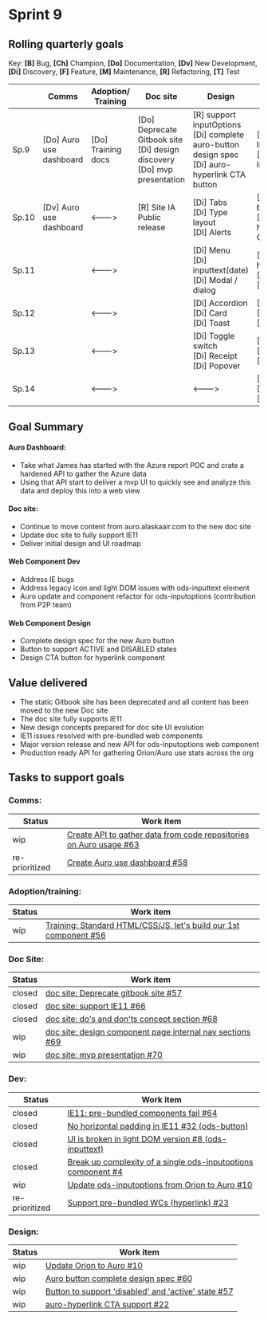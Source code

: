# Sprint 9

## Rolling quarterly goals

Key:
**[B]** Bug,
**[Ch]** Champion,
**[Do]** Documentation,
**[Dv]** New Development,
**[Di]** Discovery,
**[F]** Feature,
**[M]** Maintenance,
**[R]** Refactoring,
**[T]** Test

||Comms|Adoption/<br>Training|Doc site|Design|Develop|
|---|---|---|---|---|---|
|Sp.9|[Do] Auro use dashboard|[Do] Training docs|[Do] Deprecate <br>Gitbook site<br>[Di] design discovery<br>[Do] mvp presentation|[R] support inputOptions<br>[Di] complete auro-button design spec<br>[Di] auro-hyperlink CTA button|[R,Ch] InputOptions<br>[F,Ch] InputOptions(auro)|
|Sp.10|[Dv] Auro use dashboard|<--->|[R] Site IA<br>Public release |[Di] Tabs<br>[Di] Type layout<br>[DI] Alerts|[F] auro-button(states)<br>[F] auro-hyperlink(State, CTA)|
|Sp.11||<--->||[Di] Menu<br>[Di] inputtext(date)<br>[Di] Modal / dialog|[F] auro-hyperlink(tabs)<br>[F] Type layout<br>[F] Alerts|
|Sp.12||<--->||[Di] Accordion<br>[Di] Card<br>[Di] Toast|[F] Menu<br>[F] inputtext(date)<br>[F] Modal / dialog|
|Sp.13||<--->||[Di] Toggle switch<br>[Di] Receipt<br>[Di] Popover|[F] Accordion<br>[F] Card<br>[F] Toast|
|Sp.14||<--->||<--->|[F] Toggle switch<br>[F] Receipt<br>[Di] Popover|

## Goal Summary

#### Auro Dashboard:

- Take what James has started with the Azure report POC and crate a hardened API to gather the Azure data
- Using that API start to deliver a mvp UI to quickly see and analyze this data and deploy this into a web view

#### Doc site:

- Continue to move content from auro.alaskaair.com to the new doc site
- Update doc site to fully support IE11
- Deliver initial design and UI roadmap

#### Web Component Dev

- Address IE bugs
- Address legacy icon and light DOM issues with ods-inputtext element
- Auro update and component refactor for ods-inputoptions (contribution from P2P team)

#### Web Component Design

- Complete design spec for the new Auro button
- Button to support ACTIVE and DISABLED states
- Design CTA button for hyperlink component


## Value delivered

- The static Gitbook site has been deprecated and all content has been moved to the new Doc site
- The doc site fully supports IE11
- New design concepts prepared for doc site UI evolution
- IE11 issues resolved with pre-bundled web components
- Major version release and new API for ods-inputoptions web component
- Production ready API for gathering Orion/Auro use stats across the org

## Tasks to support goals

### Comms:

| Status | Work item |
|---|---|
| wip | [Create API to gather data from code repositories on Auro usage #63](https://github.com/AlaskaAirlines/auro_docs/issues/63) |
| re-prioritized | [Create Auro use dashboard #58](https://github.com/AlaskaAirlines/auro_docs/issues/58)|


### Adoption/training:

| Status | Work item |
|---|---|
| wip | [Training: Standard HTML/CSS/JS, let's build our 1st component #56](https://github.com/AlaskaAirlines/auro_docs/issues/56)|


### Doc Site:

| Status | Work item |
|---|---|
| closed | [doc site: Deprecate gitbook site #57](https://github.com/AlaskaAirlines/auro_docs/issues/57)|
|closed|[doc site: support IE11 #66](https://github.com/AlaskaAirlines/auro_docs/issues/66)|
|closed|[doc site: do's and don'ts concept section #68](https://github.com/AlaskaAirlines/auro_docs/issues/68)|
|wip|[doc site: design component page internal nav sections #69](https://github.com/AlaskaAirlines/auro_docs/issues/69)|
|wip|[doc site: mvp presentation #70](https://github.com/AlaskaAirlines/auro_docs/issues/70)|

### Dev:

| Status | Work item |
|---|---|
|closed|[IE11: pre-bundled components fail #64](https://github.com/AlaskaAirlines/ods-button/issues/64)|
|closed|[No horizontal padding in IE11 #32 (ods-button)](https://github.com/AlaskaAirlines/ods-button/issues/32)|
|closed|[UI is broken in light DOM version #8 (ods-inputtext)](https://github.com/AlaskaAirlines/ods-inputtext/issues/8)|
|closed|[Break up complexity of a single ods-inputoptions component #4](https://github.com/AlaskaAirlines/ods-inputoptions/issues/4)|
|wip|[Update ods-inputoptions from Orion to Auro #10](https://github.com/AlaskaAirlines/ods-inputoptions/issues/10)|
|re-prioritized|[Support pre-bundled WCs (hyperlink) #23](https://github.com/AlaskaAirlines/ods-hyperlink/issues/23)|


### Design:

| Status | Work item |
|---|---|
|wip|[Update Orion to Auro #10](https://github.com/AlaskaAirlines/ods-inputoptions/issues/10)|
|wip|[Auro button complete design spec #60](https://github.com/AlaskaAirlines/auro_docs/issues/60)|
|wip|[Button to support 'disabled' and 'active' state #57](https://github.com/AlaskaAirlines/ods-button/issues/57)|
|wip|[auro-hyperlink CTA support #22](https://github.com/AlaskaAirlines/ods-hyperlink/issues/22)|
